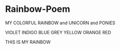 # Rainbow-Poem

MY COLORFUL RAINBOW and UNICORN and PONIES

VIOLET
INDIGO
BLUE
GREY
YELLOW
ORANGE
RED

THIS IS MY RAINBOW
